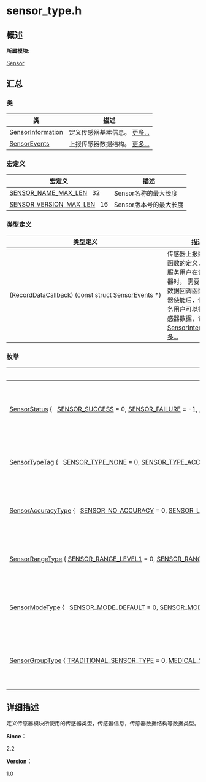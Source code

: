 # sensor_type.h


## **概述**

**所属模块:**

[Sensor](_sensor.md)


## **汇总**


### 类

  | 类 | 描述 | 
| -------- | -------- |
| [SensorInformation](_sensor_information.md) | 定义传感器基本信息。&nbsp;[更多...](_sensor_information.md) | 
| [SensorEvents](_sensor_events.md) | 上报传感器数据结构。&nbsp;[更多...](_sensor_events.md) | 


### 宏定义

  | 宏定义 | 描述 | 
| -------- | -------- |
| [SENSOR_NAME_MAX_LEN](_sensor.md#sensornamemaxlen)&nbsp;&nbsp;&nbsp;32 | Sensor名称的最大长度 | 
| [SENSOR_VERSION_MAX_LEN](_sensor.md#sensorversionmaxlen)&nbsp;&nbsp;&nbsp;16 | Sensor版本号的最大长度 | 


### 类型定义

  | 类型定义 | 描述 | 
| -------- | -------- |
| ([RecordDataCallback](_sensor.md#recorddatacallback))&nbsp;(const&nbsp;struct&nbsp;[SensorEvents](_sensor_events.md)&nbsp;\*) | 传感器上报数据回调函数的定义，传感器服务用户在订阅传感器时，&nbsp;需要注册上报数据回调函数，传感器使能后，传感器服务用户可以接受到传感器数据，详见[SensorInterface](_sensor_interface.md)。&nbsp;[更多...](_sensor.md#recorddatacallback) | 


### 枚举

  | 枚举 | 描述 | 
| -------- | -------- |
| [SensorStatus](_sensor.md#sensorstatus)&nbsp;{&nbsp;&nbsp;&nbsp;[SENSOR_SUCCESS](_sensor.md#ggaa348cf223e558076864814ee88920ceca6fe3474c6df06ef2bd1d3fb84fc57827)&nbsp;=&nbsp;0,&nbsp;[SENSOR_FAILURE](_sensor.md#ggaa348cf223e558076864814ee88920cecafc02a48cdab506c10ef1c5c66600ae71)&nbsp;=&nbsp;-1,&nbsp;[SENSOR_NOT_SUPPORT](_sensor.md#ggaa348cf223e558076864814ee88920cecacbf62f7bd2738d9be4b81e603c4f3bd5)&nbsp;=&nbsp;-2,&nbsp;[SENSOR_INVALID_PARAM](_sensor.md#ggaa348cf223e558076864814ee88920ceca0728f44385b2cb32a5c01e1370e6f2d7)&nbsp;=&nbsp;-3,&nbsp;&nbsp;&nbsp;[SENSOR_INVALID_SERVICE](_sensor.md#ggaa348cf223e558076864814ee88920cecaeb19761a981ab03ce5144ed0b4c7a48c)&nbsp;=&nbsp;-4,&nbsp;[SENSOR_NULL_PTR](_sensor.md#p431372085818)&nbsp;=&nbsp;-5&nbsp;} | 定义传感器模块返回值类型。&nbsp;[更多...](_sensor.md#sensorstatus) | 
| [SensorTypeTag](_sensor.md#sensortypetag)&nbsp;{&nbsp;&nbsp;&nbsp;[SENSOR_TYPE_NONE](_sensor.md#ggaea6a2a57db175118e08189b73f8f3da5a3f8e3e31e6a356192f150019309925ee)&nbsp;=&nbsp;0,&nbsp;[SENSOR_TYPE_ACCELEROMETER](_sensor.md#ggaea6a2a57db175118e08189b73f8f3da5abd9779b04292b5e8054485b10fccb99c)&nbsp;=&nbsp;1,&nbsp;[SENSOR_TYPE_GYROSCOPE](_sensor.md#ggaea6a2a57db175118e08189b73f8f3da5adc01250dcba5642d294f74ba4d115c28)&nbsp;=&nbsp;2,&nbsp;[SENSOR_TYPE_PHOTOPLETHYSMOGRAPH](_sensor.md#ggaea6a2a57db175118e08189b73f8f3da5a93f36cca60373938f2410162b16b531e)&nbsp;=&nbsp;3,&nbsp;&nbsp;&nbsp;[SENSOR_TYPE_ELECTROCARDIOGRAPH](_sensor.md#ggaea6a2a57db175118e08189b73f8f3da5a2d8e52264648743ae154b99eef141607)&nbsp;=&nbsp;4,&nbsp;[SENSOR_TYPE_AMBIENT_LIGHT](_sensor.md#ggaea6a2a57db175118e08189b73f8f3da5a717a301be1664d4cd1ea543ca0653325)&nbsp;=&nbsp;5,&nbsp;[SENSOR_TYPE_MAGNETIC_FIELD](_sensor.md#ggaea6a2a57db175118e08189b73f8f3da5a74438e3f4f1f8cb1e97ccebbd1096fe8)&nbsp;=&nbsp;6,&nbsp;[SENSOR_TYPE_CAPACITIVE](_sensor.md#ggaea6a2a57db175118e08189b73f8f3da5a3ed11be057d851a8ee1db6d946b0e69b)&nbsp;=&nbsp;7,&nbsp;&nbsp;&nbsp;[SENSOR_TYPE_BAROMETER](_sensor.md#ggaea6a2a57db175118e08189b73f8f3da5ab9ec86561c555fe323e6a45508e20ca8)&nbsp;=&nbsp;8,&nbsp;[SENSOR_TYPE_TEMPERATURE](_sensor.md#ggaea6a2a57db175118e08189b73f8f3da5a1931d9687ccbd0aac063417fc0d7b4f6)&nbsp;=&nbsp;9,&nbsp;[SENSOR_TYPE_HALL](_sensor.md#ggaea6a2a57db175118e08189b73f8f3da5a7a343ec270d2bd5b96b4748fb4300665)&nbsp;=&nbsp;10,&nbsp;[SENSOR_TYPE_GESTURE](_sensor.md#ggaea6a2a57db175118e08189b73f8f3da5a875d96bbe6c91eb906e47bbda4250dfe)&nbsp;=&nbsp;11,&nbsp;&nbsp;&nbsp;[SENSOR_TYPE_PROXIMITY](_sensor.md#ggaea6a2a57db175118e08189b73f8f3da5a47912cab9ef79bbe4eb20538a88ce59c)&nbsp;=&nbsp;12,&nbsp;[SENSOR_TYPE_HUMIDITY](_sensor.md#ggaea6a2a57db175118e08189b73f8f3da5a09fbc658c0f86f34e08513ef355870f5)&nbsp;=&nbsp;13,&nbsp;[SENSOR_TYPE_MEDICAL_BEGIN](_sensor.md#ggaea6a2a57db175118e08189b73f8f3da5a5e792e48a4eb7b53561af8e511dba943)&nbsp;=&nbsp;128,&nbsp;[SENSOR_TYPE_MEDICAL_END](_sensor.md#ggaea6a2a57db175118e08189b73f8f3da5ad53330afd8a904e115774ffc04f2e89e)&nbsp;=&nbsp;160,&nbsp;&nbsp;&nbsp;[SENSOR_TYPE_PHYSICAL_MAX](_sensor.md#ggaea6a2a57db175118e08189b73f8f3da5a618cf39cdc6bac1ffe31ba2ad488ca53)&nbsp;=&nbsp;255,&nbsp;[SENSOR_TYPE_ORIENTATION](_sensor.md#ggaea6a2a57db175118e08189b73f8f3da5af2ccaca19bdabe513c45c058003ed596)&nbsp;=&nbsp;256,&nbsp;[SENSOR_TYPE_GRAVITY](_sensor.md#ggaea6a2a57db175118e08189b73f8f3da5ac7d364262029cc21bc865577d5288a1e)&nbsp;=&nbsp;257,&nbsp;[SENSOR_TYPE_LINEAR_ACCELERATION](_sensor.md#ggaea6a2a57db175118e08189b73f8f3da5a914a1f090dcc61586318fd4eb4cb1384)&nbsp;=&nbsp;258,&nbsp;&nbsp;&nbsp;[SENSOR_TYPE_ROTATION_VECTOR](_sensor.md#ggaea6a2a57db175118e08189b73f8f3da5ac407aca03c7ce72ea55e52f40477561b)&nbsp;=&nbsp;259,&nbsp;[SENSOR_TYPE_AMBIENT_TEMPERATURE](_sensor.md#ggaea6a2a57db175118e08189b73f8f3da5a7d9456395f361833de2ee3ef12a1af2a)&nbsp;=&nbsp;260,&nbsp;[SENSOR_TYPE_MAGNETIC_FIELD_UNCALIBRATED](_sensor.md#ggaea6a2a57db175118e08189b73f8f3da5a492db205ab694c3954f4b46fa6a999af)&nbsp;=&nbsp;261,&nbsp;[SENSOR_TYPE_GAME_ROTATION_VECTOR](_sensor.md#ggaea6a2a57db175118e08189b73f8f3da5af8302206e90774d69fb272ee50e6607b)&nbsp;=&nbsp;262,&nbsp;&nbsp;&nbsp;[SENSOR_TYPE_GYROSCOPE_UNCALIBRATED](_sensor.md#ggaea6a2a57db175118e08189b73f8f3da5ad123a39ee0525c760755a4b40e5dc638)&nbsp;=&nbsp;263,&nbsp;[SENSOR_TYPE_SIGNIFICANT_MOTION](_sensor.md#ggaea6a2a57db175118e08189b73f8f3da5a3a4ce3aad51d07a5475c3fb1de90ec80)&nbsp;=&nbsp;264,&nbsp;[SENSOR_TYPE_PEDOMETER_DETECTION](_sensor.md#ggaea6a2a57db175118e08189b73f8f3da5a443b13dc20beadc7821db8df7682cd58)&nbsp;=&nbsp;265,&nbsp;[SENSOR_TYPE_PEDOMETER](_sensor.md#ggaea6a2a57db175118e08189b73f8f3da5a0cef311260d7668885a937ee1ee8d5d8)&nbsp;=&nbsp;266,&nbsp;&nbsp;&nbsp;[SENSOR_TYPE_GEOMAGNETIC_ROTATION_VECTOR](_sensor.md#ggaea6a2a57db175118e08189b73f8f3da5a80a8adf73ab45b0eaaeb24fa3c5351f0)&nbsp;=&nbsp;277,&nbsp;[SENSOR_TYPE_HEART_RATE](_sensor.md#ggaea6a2a57db175118e08189b73f8f3da5a4d4febf14d8366d19661d7b1acb5ff91)&nbsp;=&nbsp;278,&nbsp;[SENSOR_TYPE_DEVICE_ORIENTATION](_sensor.md#ggaea6a2a57db175118e08189b73f8f3da5a23a60d20eeedd90de69b27ffa4a764ac)&nbsp;=&nbsp;279,&nbsp;[SENSOR_TYPE_WEAR_DETECTION](_sensor.md#ggaea6a2a57db175118e08189b73f8f3da5a0ca37fde34accc45f3065c635480a718)&nbsp;=&nbsp;280,&nbsp;&nbsp;&nbsp;[SENSOR_TYPE_ACCELEROMETER_UNCALIBRATED](_sensor.md#ggaea6a2a57db175118e08189b73f8f3da5a730bd9013ab8fea3bbfae66f4c6a6129)&nbsp;=&nbsp;281,&nbsp;[SENSOR_TYPE_MAX](_sensor.md#p876144152111)&nbsp;} | 定义传感器类型标识。&nbsp;[更多...](_sensor.md#sensortypetag) | 
| [SensorAccuracyType](_sensor.md#sensoraccuracytype)&nbsp;{&nbsp;&nbsp;&nbsp;[SENSOR_NO_ACCURACY](_sensor.md#gga985dcd359f32f3cdfbaecb98f1f436e7a1f1bc8e9ccbc83cb0cb107a795fd85f7)&nbsp;=&nbsp;0,&nbsp;[SENSOR_LOW_ACCURACY](_sensor.md#gga985dcd359f32f3cdfbaecb98f1f436e7a6c2ad64f15e8d0ba24f8b573bc0f19ed)&nbsp;=&nbsp;1,&nbsp;[SENSOR_MEDIUM_ACCURACY](_sensor.md#gga985dcd359f32f3cdfbaecb98f1f436e7a9083140f63420c7b109c5ae8f009a8dd)&nbsp;=&nbsp;2,&nbsp;[SENSOR_HIGH_ACCURACY](_sensor.md#gga985dcd359f32f3cdfbaecb98f1f436e7a8a8e8f15654a31f9df91bb0561f55574)&nbsp;=&nbsp;3,&nbsp;&nbsp;&nbsp;[SENSOR_MAX_ACCURACY](_sensor.md#p945419536162)&nbsp;} | 传感器的精度类型。&nbsp;[更多...](_sensor.md#sensoraccuracytype) | 
| [SensorRangeType](_sensor.md#sensorrangetype)&nbsp;{&nbsp;[SENSOR_RANGE_LEVEL1](_sensor.md#gga4b389f271110480ce20fcc0763cf6d20a8b81d07987b7a203ef04579c60c07986)&nbsp;=&nbsp;0,&nbsp;[SENSOR_RANGE_LEVEL2](_sensor.md#gga4b389f271110480ce20fcc0763cf6d20a39dd36b72a88ef8bdccdddc9225e21a1)&nbsp;=&nbsp;1,&nbsp;[SENSOR_RANGE_LEVEL3](_sensor.md#gga4b389f271110480ce20fcc0763cf6d20a7fee94e695411165b4e1f7b75ce5d52e)&nbsp;=&nbsp;2,&nbsp;[SENSOR_RANGE_LEVEL_MAX](_sensor.md#p165901247205)&nbsp;} | 传感器的量程级别。&nbsp;[更多...](_sensor.md#sensorrangetype) | 
| [SensorModeType](_sensor.md#sensormodetype)&nbsp;{&nbsp;&nbsp;&nbsp;[SENSOR_MODE_DEFAULT](_sensor.md#gga066f4ffeb31a1f4cb3ed357736e0afabae36be092f02cd01eb5bf1c8ae23af73d)&nbsp;=&nbsp;0,&nbsp;[SENSOR_MODE_REALTIME](_sensor.md#gga066f4ffeb31a1f4cb3ed357736e0afaba5db5e8c1a702aca7ecc751532ecfa69d)&nbsp;=&nbsp;1,&nbsp;[SENSOR_MODE_ON_CHANGE](_sensor.md#gga066f4ffeb31a1f4cb3ed357736e0afaba9d264027423bdee89167c3c8f4c71322)&nbsp;=&nbsp;2,&nbsp;[SENSOR_MODE_ONE_SHOT](_sensor.md#gga066f4ffeb31a1f4cb3ed357736e0afabac0967e6c4ef5004fda5f26f061fec6ee)&nbsp;=&nbsp;3,&nbsp;&nbsp;&nbsp;[SENSOR_MODE_FIFO_MODE](_sensor.md#gga066f4ffeb31a1f4cb3ed357736e0afaba3f4f9b49ae7fe1fb89cd3bff398c7f0f)&nbsp;=&nbsp;4,&nbsp;[SENSOR_MODE_MAX](_sensor.md#p4932820101810)&nbsp;} | 传感器的工作模式。&nbsp;[更多...](_sensor.md#sensormodetype) | 
| [SensorGroupType](_sensor.md#sensorgrouptype)&nbsp;{&nbsp;[TRADITIONAL_SENSOR_TYPE](_sensor.md#gga588325c4c22f56d09cda6e54df0d9a6ca8cc091715416b86fd2eff0a875a76c64)&nbsp;=&nbsp;0,&nbsp;[MEDICAL_SENSOR_TYPE](_sensor.md#gga588325c4c22f56d09cda6e54df0d9a6cab8f846ffbc84b2a2275a88707f350a47)&nbsp;=&nbsp;1,&nbsp;[SENSOR_GROUP_TYPE_MAX](_sensor.md#gga588325c4c22f56d09cda6e54df0d9a6cafdec26032d6c10626eb07a0812fe1d94)&nbsp;} | 枚举传感器的硬件服务组。&nbsp;[更多...](_sensor.md#sensorgrouptype) | 


## **详细描述**

定义传感器模块所使用的传感器类型，传感器信息，传感器数据结构等数据类型。

**Since：**

2.2

**Version：**

1.0
